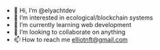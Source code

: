 - 👋 Hi, I’m @elyachtdev
- 👀 I’m interested in ecological/blockchain systems
- 🌱 I’m currently learning web development
- 💞️ I’m looking to collaborate on anything
- 📫 How to reach me elliotnft@gmail.com

<!---
elyachtdev/elyachtdev is a ✨ special ✨ repository because its `README.md` (this file) appears on your GitHub profile.
You can click the Preview link to take a look at your changes.
--->
